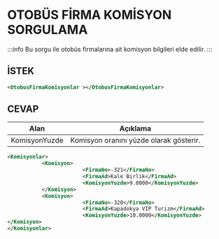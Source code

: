 # OTOBÜS FİRMA KOMİSYON SORGULAMA

:::info
Bu sorgu ile otobüs firmalarına ait komisyon bilgileri elde edilir.
:::

## İSTEK

```xml
<OtobusFirmaKomisyonlar ></OtobusFirmaKomisyonlar>
```

## CEVAP
|Alan|Açıklama|
|-------------|---------------------------------------|
|KomisyonYuzde|Komisyon oranını yüzde olarak gösterir. |

```xml
<Komisyonlar>
           <Komisyon>
                        <FirmaNo>-321</FirmaNo>
                        <FirmaAd>Kale Birlik</FirmaAd>
                        <KomisyonYuzde>9.0000</KomisyonYuzde>
           </Komisyon>
           <Komisyon>
                        <FirmaNo>-320</FirmaNo>
                        <FirmaAd>Kapadokya VIP Turizm</FirmaAd>
                        <KomisyonYuzde>10.0000</KomisyonYuzde>
</Komisyon>
</Komisyonlar>
```
